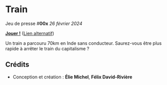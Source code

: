 Train
=====

Jeu de presse #**00x** *26 février 2024*

[**Jouer !**](https://eliemichel.github.io/JeuDePresse/Train) ([Lien alternatif](https://www.exppad.com/games/JeuDePresse/Train))

Un train a parcouru 70km en Inde sans conducteur. Saurez-vous être plus rapide à arrêter le train du capitalisme ?

Crédits
-------

 - Conception et création : **Élie Michel**, **Félix David-Rivière**
